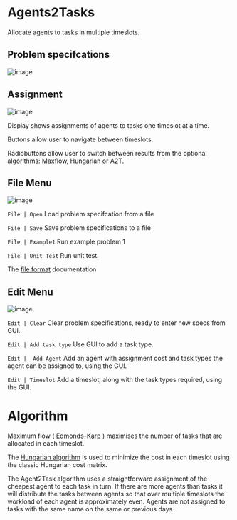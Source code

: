 # Agents2Tasks

Allocate agents to tasks in multiple timeslots.


## Problem specifcations

![image](https://github.com/JamesBremner/Agents2Tasks/assets/2046227/49ba7a04-b0e0-4beb-a685-1eeeceac079c)



## Assignment

![image](https://github.com/JamesBremner/Agents2Tasks/assets/2046227/24e90f9c-a438-43c5-8ad3-895d028bd2a5)

Display shows assignments of agents to tasks one timeslot at a time.  

Buttons allow user to navigate between timeslots.  

Radiobuttons allow user to switch between results from the optional algorithms: Maxflow, Hungarian or A2T.

## File Menu

![image](https://github.com/JamesBremner/Agents2Tasks/assets/2046227/80208e92-4b69-4b3b-8f7d-99bda8cde22e)

`File | Open`  Load problem specifcation from a file

`File | Save`  Save problem specifications to a file

`File | Example1` Run example problem 1

`File | Unit Test` Run unit test.

The [file format](https://github.com/JamesBremner/Agents2Tasks/wiki/File-format) documentation

## Edit Menu

![image](https://github.com/JamesBremner/Agents2Tasks/assets/2046227/a757bd30-3c70-440c-8ff4-deff422cbac3)

`Edit | Clear` Clear problem specifications, ready to enter new specs from GUI.

`Edit | Add task type`  Use GUI to add a task type.

`Edit |  Add Agent` Add an agent with assignment cost and task types the agent can be assigned to, using the GUI.

`Edit | Timeslot` Add a timeslot, along with the task types required, using the GUI.


# Algorithm

Maximum flow ( [Edmonds–Karp](https://en.wikipedia.org/wiki/Edmonds%E2%80%93Karp_algorithm) ) maximises the number of tasks that are allocated in each timeslot.

The [Hungarian algorithm]( https://en.wikipedia.org/wiki/Hungarian_algorithm) is used to minimize the cost in each timeslot using the classic Hungarian cost matrix.

The Agent2Task algorithm uses a straightforward assignment of the cheapest agent to each task in turn.  If there are more agents than tasks it will distribute the tasks between agents so that over multiple timeslots the workload of each agent is approximately even.  Agents are not assigned to tasks with the same name on the same or previous days





